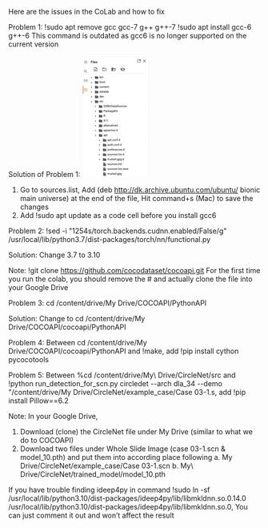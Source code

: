 Here are the issues in the CoLab and how to fix

Problem 1: 
!sudo apt remove gcc gcc-7 g++ g++-7
!sudo apt install gcc-6 g++-6
This command is outdated as gcc6 is no longer supported on the current version 

Solution of Problem 1: 
![](sourcelist.jpg.png)
1. Go to sources.list, Add (deb http://dk.archive.ubuntu.com/ubuntu/ bionic main universe) at the end of the file, Hit command+s (Mac) to save the changes
2.	Add !sudo apt update as a code cell before you install gcc6


Problem 2:
!sed -i "1254s/torch\.backends\.cudnn\.enabled/False/g" /usr/local/lib/python3.7/dist-packages/torch/nn/functional.py 

Solution: Change 3.7 to 3.10

Note: 
!git clone https://github.com/cocodataset/cocoapi.git 
For the first time you run the colab, you should remove the # and actually clone the file into your Google Drive 

Problem 3: 
cd /content/drive/My Drive/COCOAPI/PythonAPI

Solution: Change to cd /content/drive/My Drive/COCOAPI/cocoapi/PythonAPI

Problem 4: 
Between cd /content/drive/My Drive/COCOAPI/cocoapi/PythonAPI and !make, add !pip install cython pycocotools


Problem 5:
Between %cd /content/drive/My\ Drive/CircleNet/src and !python run_detection_for_scn.py circledet --arch dla_34 --demo "/content/drive/My Drive/CircleNet/example_case/Case 03-1.s, add !pip install Pillow==6.2

Note: 
In your Google Drive, 
1.	Download (clone) the CircleNet file under My Drive (similar to what we do to COCOAPI)
2.	Download two files under Whole Slide Image (case 03-1.scn & model_10.pth) and put them into according place following 
a.	My Drive/CircleNet/example_case/Case 03-1.scn
b.	My\ Drive/CircleNet/trained_model/model_10.pth

If you have trouble finding ideep4py in command !sudo ln -sf /usr/local/lib/python3.10/dist-packages/ideep4py/lib/libmkldnn.so.0.14.0 /usr/local/lib/python3.10/dist-packages/ideep4py/lib/libmkldnn.so.0, 
You can just comment it out and won’t affect the result




